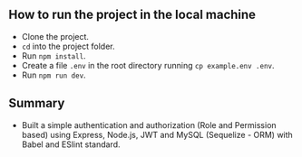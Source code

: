 ## How to run the project in the local machine

* Clone the project.
* `cd` into the project folder.
* Run `npm install`.
* Create a file `.env` in the root directory running `cp example.env .env`.
* Run `npm run dev`.

## Summary

* Built a simple authentication and authorization (Role and Permission based) using Express, Node.js, JWT and MySQL (Sequelize - ORM) with Babel and ESlint standard.
